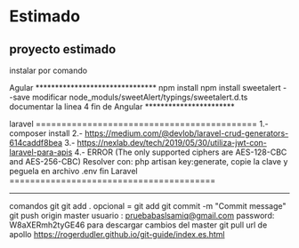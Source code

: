 # Estimado
proyecto estimado
---------------------------------------------------------------------
instalar por comando 

Agular *******************************
 npm install
 npm install sweetalert --save
modificar node_moduls/sweetAlert/typings/sweetalert.d.ts
 documentar la linea 4
fin de Angular ***********************

laravel ===========================================
1.- composer install
2.- https://medium.com/@devlob/laravel-crud-generators-614caddf8bea
3.- https://nexlab.dev/tech/2019/05/30/utiliza-jwt-con-laravel-para-apis
4.- ERROR (The only supported ciphers are AES-128-CBC and AES-256-CBC) Resolver con:
	php artisan key:generate, copie la clave y peguela en archivo .env
fin Laravel ========================================

---------------------------------------------------------------------
comandos git
git add .       opcional = git add <filename>
git commit -m "Commit message"
git push origin master
  usuario : pruebabaslsamiq@gmail.com
  password: W8aXERmh2tyGE46
para descargar cambios del master
 git pull
url de apollo
 https://rogerdudler.github.io/git-guide/index.es.html

